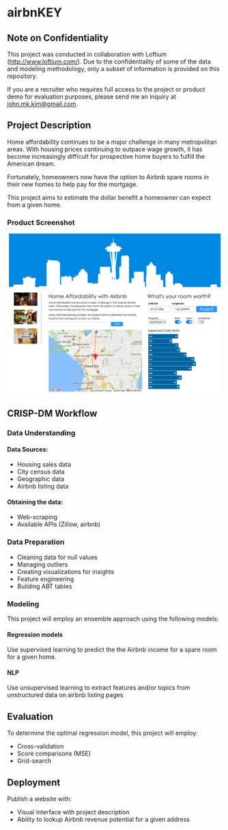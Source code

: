 # airbnKEY


## Note on Confidentiality
This project was conducted in collaboration with Loftium (http://www.loftium.com/).  Due to the confidentiality of some of the data and modeling methodology, only a subset of information is provided on this repository.

If you are a recruiter who requires full access to the project or product demo for evaluation purposes, please send me an inquiry at john.mk.kim@gmail.com. 


## Project Description
Home affordability continues to be a major challenge in many metropolitan areas.  With housing prices continuing to outpace wage growth, it has become increasingly difficult for prospective home buyers to fulfill the American dream.

Fortunately, homeowners now have the option to Airbnb spare rooms in their new homes to help pay for the mortgage.  

This project aims to estimate the dollar benefit a homeowner can expect from a given home.

### Product Screenshot

![GitHub Logo](airbnKEY_screenshot.png)


## CRISP-DM Workflow

### Data Understanding
#### Data Sources:
- Housing sales data
- City census data
- Geographic data
- Airbnb listing data

#### Obtaining the data:
- Web-scraping
- Available APIs (Zillow, airbnb)

### Data Preparation
- Cleaning data for null values
- Managing outliers
- Creating visualizations for insights
- Feature engineering
- Building ABT tables

### Modeling
This project will employ an ensemble approach using the following models:

#### Regression models
Use supervised learning to predict the the Airbnb income for a spare room for a given home.

#### NLP
Use unsupervised learning to extract features and/or topics from unstructured data on airbnb listing pages

## Evaluation
To determine the optimal regression model, this project will employ:
- Cross-validation
- Score comparisons (MSE)
- Grid-search

## Deployment
Publish a website with:
- Visual interface with project description
- Ability to lookup Airbnb revenue potential for a given address
